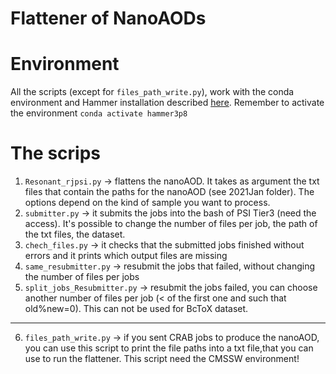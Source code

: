 # Flattener of NanoAODs

# Environment
All the scripts (except for `files_path_write.py`), work with the conda environment and Hammer installation described [here](https://github.com/friti/RJpsiTools/tree/main/hammer).
Remember to activate the environment
`conda activate hammer3p8`

# The scrips
1. `Resonant_rjpsi.py` -> flattens the nanoAOD. It takes as argument the txt files that contain the paths for the nanoAOD (see 2021Jan folder). The options depend on the kind of sample you want to process. 
2. `submitter.py` -> it submits the jobs into the bash of PSI Tier3 (need the access). It's possible to change the number of files per job, the path of the txt files, the dataset.
3. `chech_files.py` -> it checks that the submitted jobs finished without errors and it prints which output files are missing
4. `same_resubmitter.py` -> resubmit the jobs that failed, without changing the number of files per jobs
5. `split_jobs_Resubmitter.py` -> resubmit the jobs failed, you can choose another number of files per job (< of the first one and such that old%new=0). This can not be used for BcToX dataset.
***
6. `files_path_write.py` -> if you sent CRAB jobs to produce the nanoAOD, you can use this script to print the file paths into a txt file,that you can use to run the flattener. This script need the CMSSW environment!


